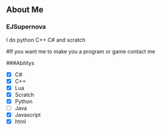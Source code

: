 ## About Me
### EJSupernova

I do python C++ C# and scratch

#If you want me to make you a program or game contact me 

###Abilitys
- [x] C#
- [x] C++
- [x] Lua
- [x] Scratch
- [x] Python
- [ ] Java
- [x] Javascript
- [x] html
